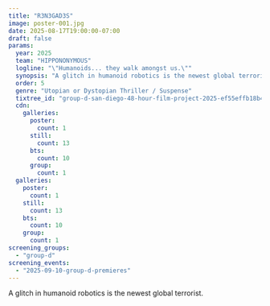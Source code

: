 ```yaml
---
title: "R3N3GAD3S"
image: poster-001.jpg
date: 2025-08-17T19:00:00-07:00
draft: false
params:
  year: 2025
  team: "HIPPONONYMOUS"
  logline: "\"Humanoids... they walk amongst us.\""
  synopsis: "A glitch in humanoid robotics is the newest global terrorist."
  order: 5
  genre: "Utopian or Dystopian Thriller / Suspense"
  tixtree_id: "group-d-san-diego-48-hour-film-project-2025-ef55effb18b4"
  cdn:
    galleries:
      poster:
        count: 1
      still:
        count: 13
      bts:
        count: 10
      group:
        count: 1
  galleries:
    poster:
      count: 1
    still:
      count: 13
    bts:
      count: 10
    group:
      count: 1
screening_groups:
  - "group-d"
screening_events:
  - "2025-09-10-group-d-premieres"
---
```

A glitch in humanoid robotics is the newest global terrorist.
